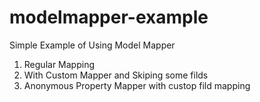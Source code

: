 # modelmapper-example

Simple Example of Using Model Mapper

1. Regular Mapping
2. With Custom Mapper and Skiping some filds
3. Anonymous Property Mapper with custop fild mapping
